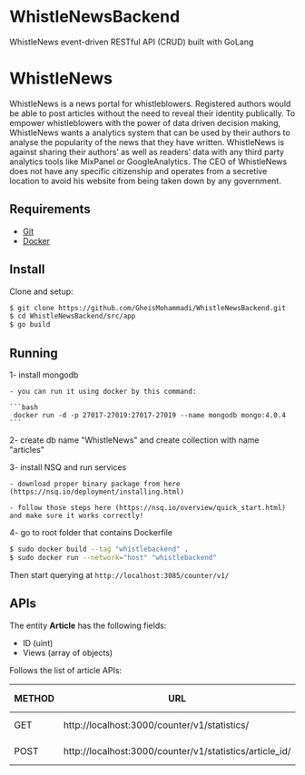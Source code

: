 # WhistleNewsBackend
WhistleNews event-driven RESTful API (CRUD) built with GoLang 

# WhistleNews
WhistleNews is a news portal for whistleblowers. Registered authors would be able to post articles without the need to reveal their identity publically. To empower whistleblowers with the power of data driven decision making, WhistleNews wants a analytics system that can be used by their authors to analyse the popularity of the news that they have written. WhistleNews is against sharing their authors’ as well as readers’ data with any third party analytics tools like MixPanel or GoogleAnalytics. The CEO of WhistleNews does not have any specific citizenship and operates from a secretive location to avoid his website from being taken down by any government.

## Requirements

- [Git](https://git-scm.com/)
- [Docker](https://www.docker.com/)

## Install
Clone and setup:

```bash
$ git clone https://github.com/GheisMohammadi/WhistleNewsBackend.git
$ cd WhistleNewsBackend/src/app
$ go build
```
## Running

1- install mongodb

    - you can run it using docker by this command:

    ```bash
     docker run -d -p 27017-27019:27017-27019 --name mongodb mongo:4.0.4
    ```

2- create db name "WhistleNews" and create collection with name "articles"

3- install NSQ and run services

    - download proper binary package from here (https://nsq.io/deployment/installing.html)

    - follow those steps here (https://nsq.io/overview/quick_start.html) and make sure it works correctly!

4- go to root folder that contains Dockerfile

```bash
$ sudo docker build --tag "whistlebackend" .
$ sudo docker run --network="host" "whistlebackend"
```

Then start querying at `http://localhost:3085/counter/v1/`

## APIs
The entity **Article** has the following fields:

- ID (uint)
- Views (array of objects)

Follows the list of article APIs:

|METHOD|URL|REQUEST HEADERS|REQUEST PAYLOAD|RESPONSE HEADERS|RESPONSE PAYLOAD|
|------|---|---------------|---------------|----------------|----------------|
|GET|http://localhost:3000/counter/v1/statistics/ | | | |Article Object|
|POST|http://localhost:3000/counter/v1/statistics/article_id/ |Content-Type: "application/json"|Article Views||Article Views|
